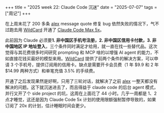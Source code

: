 +++
title = "2025 week 22: Claude Code 沉迷"
date = "2025-07-07"
tags = ["周记"]
+++

在上周末花了 200 多条 [alex](https://www.alexcodes.app/auth/signup?ref=joeyqaq-ORWI0Y) message quote 修复 bug 依然失败的情况下，气不过跑去用 [WildCard](https://bewildcard.com/i/TUSJ5QKU) 开通了 [Claude Code Max 5x](https://www.anthropic.com/pricing)。

此前因为 Claude 必须要**1. 非中国区手机号注册，2. 非中国区信用卡付款，3. 非中国地区 IP 地址登入**，三个条件同时满足才给用，就一直在找一些替代品。这次觉得与其花费很多时间研究 prompting 和 MCP 啥的以增强 AI agent 的能力，不如直接花钱买最好的模型来用。[WildCard](https://bewildcard.com/i/TUSJ5QKU) 提供了前两个条件的解决方案，可以申请 3 个手机号，提供订阅用的信用卡。缺点是需要开卡会员费（1 年 $9.9 和 2 年 $14.99 两种方式）和单笔充值 3.5% 的手续费。

开通了之后发现果然是好啊，只用了三轮对话，就解决了之前 [alex](https://www.alexcodes.app/auth/signup?ref=joeyqaq-ORWI0Y) 一整天都没有解决的问题。这下就沉迷进去了，而且得益于 claude code 的后台 agent 模式，并行又开了个 side project 的坑，这周在上面花了 44 小时。几乎一周都是 1、2 点才睡觉，这还是因为 Claude Code 5x 计划的使用限额强制暂停导致的，如果订阅了 20x 的计划，估计睡眠时间会更少。
